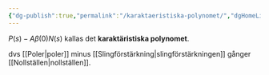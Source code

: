 ```yaml
---
{"dg-publish":true,"permalink":"/karaktaeristiska-polynomet/","dgHomeLink":true,"dgPassFrontmatter":false}
---
```




$P(s)-A \beta(0)N(s)$ kallas det **karaktäristiska polynomet**.

dvs [[Poler|poler]] minus [[Slingförstärkning|slingförstärkningen]] gånger [[Nollställen|nollställen]].
